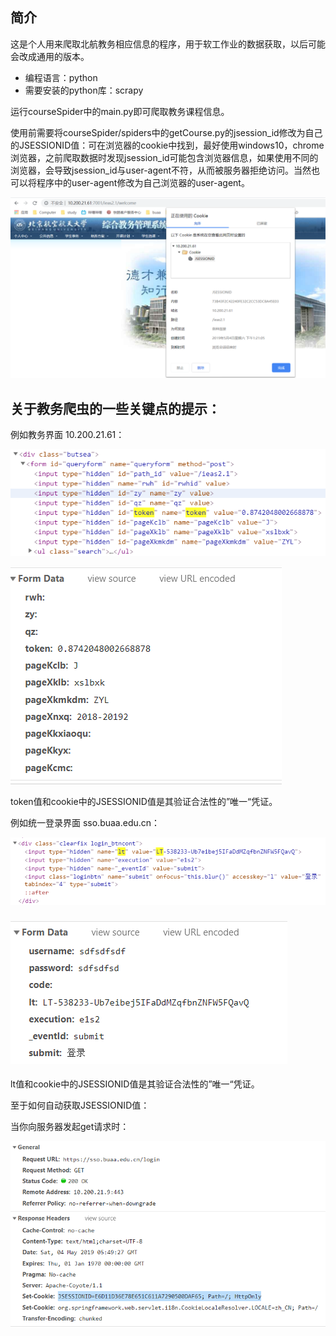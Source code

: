 ## 简介

这是个人用来爬取北航教务相应信息的程序，用于软工作业的数据获取，以后可能会改成通用的版本。

- 编程语言：python
- 需要安装的python库：scrapy

运行courseSpider中的main.py即可爬取教务课程信息。

使用前需要将courseSpider/spiders中的getCourse.py的jsession_id修改为自己的JSESSIONID值：可在浏览器的cookie中找到，最好使用windows10，chrome浏览器，之前爬取数据时发现jsession_id可能包含浏览器信息，如果使用不同的浏览器，会导致jsession_id与user-agent不符，从而被服务器拒绝访问。当然也可以将程序中的user-agent修改为自己浏览器的user-agent。

![1556948264163](assets/1556948264163.png)

## 关于教务爬虫的一些关键点的提示：

例如教务界面 10.200.21.61：

![1556948640137](assets/1556948640137.png)

![1556948667348](assets/1556948667348.png)

token值和cookie中的JSESSIONID值是其验证合法性的”唯一“凭证。

例如统一登录界面 sso.buaa.edu.cn：

![1556948828232](assets/1556948828232.png)

### ![1556948863070](assets/1556948863070.png)

lt值和cookie中的JSESSIONID值是其验证合法性的”唯一“凭证。

至于如何自动获取JSESSIONID值：

当你向服务器发起get请求时：

![1556949091537](assets/1556949091537.png)

